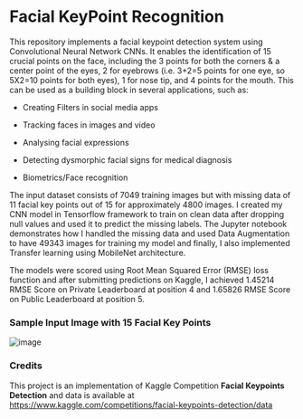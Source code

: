 # Facial KeyPoint Recognition


This repository implements a facial keypoint detection system using Convolutional Neural Network CNNs. It enables the identification of 15 crucial points on the face, including the 3 points for both the corners & a center point of the eyes, 2 for eyebrows (i.e. 3+2=5 points for one eye, so 5X2=10 points for both eyes), 1 for nose tip, and 4 points for the mouth. This can be used as a building block in several applications, such as:

- Creating Filters in social media apps

- Tracking faces in images and video

- Analysing facial expressions

- Detecting dysmorphic facial signs for medical diagnosis

- Biometrics/Face recognition

The input dataset consists of 7049 training images but with missing data of 11 facial key points out of 15 for approximately 4800 images. I created my CNN model in Tensorflow framework to train on clean data after dropping null values and used it to predict the missing labels. The Jupyter notebook demonstrates how I handled the missing data and used Data Augmentation to have 49343 images for training my model and finally, I also implemented Transfer learning using MobileNet architecture.

The models were scored using Root Mean Squared Error (RMSE) loss function and after submitting predictions on Kaggle, I achieved 1.45214 RMSE Score on Private Leaderboard at position 4 and 1.65826 RMSE Score on Public Leaderboard at position 5. 


### Sample Input Image with 15 Facial Key Points

![image](https://github.com/Anish-Bhalla/Facial_Keypoint_Recognition/assets/103365300/f6ef0ad4-30b0-4ff5-8c39-95afcd9b0d64)

### Credits

This project is an implementation of Kaggle Competition **Facial Keypoints Detection** and data is available at https://www.kaggle.com/competitions/facial-keypoints-detection/data

